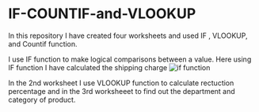 
# IF-COUNTIF-and-VLOOKUP
In this repository I have created  four worksheets and used IF , VLOOKUP, and Countif function.

I use IF function to make logical comparisons between a value. Here using IF function I have calculated the shipping charge
![if function](https://user-images.githubusercontent.com/33751371/34720284-5a06b976-f568-11e7-9beb-026eac26fe36.PNG)

 In the 2nd worksheet I use VLOOKUP function to calculate rectuction percentage and in the 3rd worksheeet to find out the department and category of product.
 
